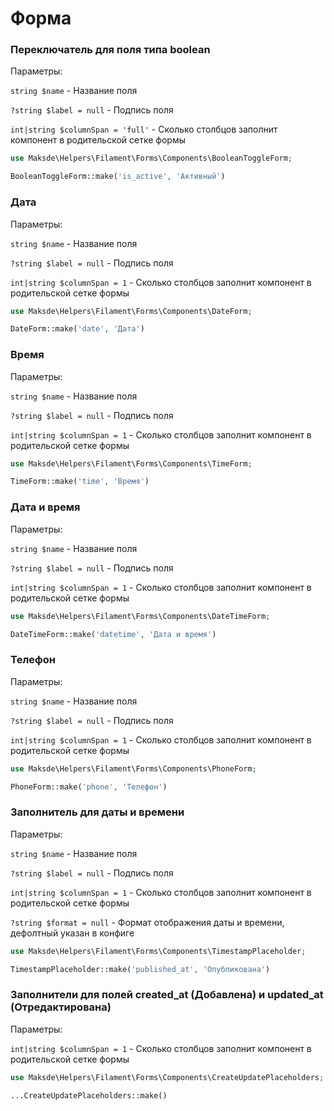 # Форма

### Переключатель для поля типа boolean

Параметры:

`string $name` - Название поля

`?string $label = null` - Подпись поля

`int|string $columnSpan = 'full'` - Сколько столбцов заполнит компонент в родительской сетке формы

```php
use Maksde\Helpers\Filament\Forms\Components\BooleanToggleForm;

BooleanToggleForm::make('is_active', 'Активный')
```

### Дата

Параметры:

`string $name` - Название поля

`?string $label = null` - Подпись поля

`int|string $columnSpan = 1` - Сколько столбцов заполнит компонент в родительской сетке формы

```php
use Maksde\Helpers\Filament\Forms\Components\DateForm;

DateForm::make('date', 'Дата')
```

### Время

Параметры:

`string $name` - Название поля

`?string $label = null` - Подпись поля

`int|string $columnSpan = 1` - Сколько столбцов заполнит компонент в родительской сетке формы

```php
use Maksde\Helpers\Filament\Forms\Components\TimeForm;

TimeForm::make('time', 'Время')
```

### Дата и время

Параметры:

`string $name` - Название поля

`?string $label = null` - Подпись поля

`int|string $columnSpan = 1` - Сколько столбцов заполнит компонент в родительской сетке формы

```php
use Maksde\Helpers\Filament\Forms\Components\DateTimeForm;

DateTimeForm::make('datetime', 'Дата и время')
```

### Телефон

Параметры:

`string $name` - Название поля

`?string $label = null` - Подпись поля

`int|string $columnSpan = 1` - Сколько столбцов заполнит компонент в родительской сетке формы

```php
use Maksde\Helpers\Filament\Forms\Components\PhoneForm;

PhoneForm::make('phone', 'Телефон')
```

### Заполнитель для даты и времени

Параметры:

`string $name` - Название поля

`?string $label = null` - Подпись поля

`int|string $columnSpan = 1` - Сколько столбцов заполнит компонент в родительской сетке формы

`?string $format = null` - Формат отображения даты и времени, дефолтный указан в конфиге

```php
use Maksde\Helpers\Filament\Forms\Components\TimestampPlaceholder;

TimestampPlaceholder::make('published_at', 'Опубликована')
```

### Заполнители для полей created_at (Добавлена) и updated_at (Отредактирована)

Параметры:

`int|string $columnSpan = 1` - Сколько столбцов заполнит компонент в родительской сетке формы

```php
use Maksde\Helpers\Filament\Forms\Components\CreateUpdatePlaceholders;

...CreateUpdatePlaceholders::make()
```